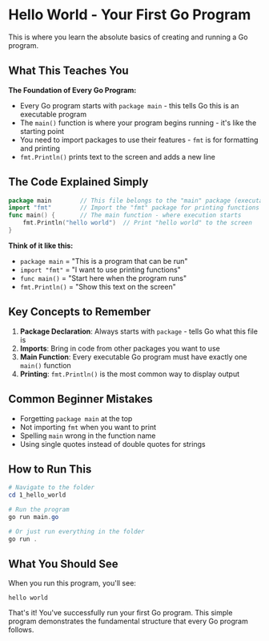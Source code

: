 # Hello World - Your First Go Program

This is where you learn the absolute basics of creating and running a Go program.

## What This Teaches You

**The Foundation of Every Go Program:**
- Every Go program starts with `package main` - this tells Go this is an executable program
- The `main()` function is where your program begins running - it's like the starting point
- You need to import packages to use their features - `fmt` is for formatting and printing
- `fmt.Println()` prints text to the screen and adds a new line

## The Code Explained Simply

```go
package main        // This file belongs to the "main" package (executable)
import "fmt"        // Import the "fmt" package for printing functions
func main() {       // The main function - where execution starts
    fmt.Println("hello world")  // Print "hello world" to the screen
}
```

**Think of it like this:**
- `package main` = "This is a program that can be run"
- `import "fmt"` = "I want to use printing functions"  
- `func main()` = "Start here when the program runs"
- `fmt.Println()` = "Show this text on the screen"

## Key Concepts to Remember

1. **Package Declaration**: Always starts with `package` - tells Go what this file is
2. **Imports**: Bring in code from other packages you want to use
3. **Main Function**: Every executable Go program must have exactly one `main()` function
4. **Printing**: `fmt.Println()` is the most common way to display output

## Common Beginner Mistakes

- Forgetting `package main` at the top
- Not importing `fmt` when you want to print
- Spelling `main` wrong in the function name
- Using single quotes instead of double quotes for strings

## How to Run This

```powershell
# Navigate to the folder
cd 1_hello_world

# Run the program
go run main.go

# Or just run everything in the folder
go run .
```

## What You Should See

When you run this program, you'll see:
```
hello world
```

That's it! You've successfully run your first Go program. This simple program demonstrates the fundamental structure that every Go program follows.
